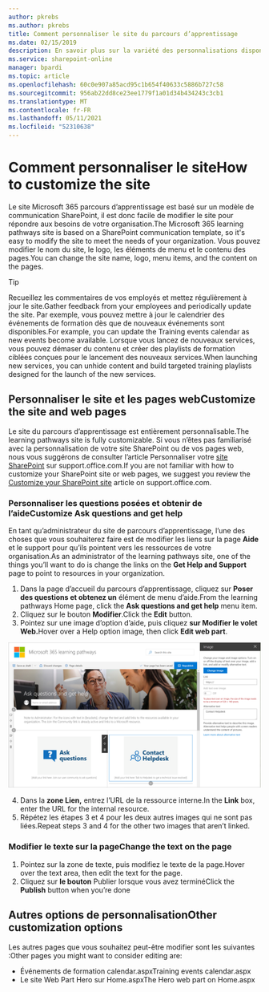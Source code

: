 ```yaml
---
author: pkrebs
ms.author: pkrebs
title: Comment personnaliser le site du parcours d’apprentissage
ms.date: 02/15/2019
description: En savoir plus sur la variété des personnalisations disponibles avec Microsoft 365 parcours d’apprentissage
ms.service: sharepoint-online
manager: bpardi
ms.topic: article
ms.openlocfilehash: 60c0e907a85acd95c1b654f40633c5886b727c58
ms.sourcegitcommit: 956ab22dd8ce23ee1779f1a01d34b434243c3cb1
ms.translationtype: MT
ms.contentlocale: fr-FR
ms.lasthandoff: 05/11/2021
ms.locfileid: "52310638"
---
```

# <a name="how-to-customize-the-site"></a><span data-ttu-id="2a535-103">Comment personnaliser le site</span><span class="sxs-lookup"><span data-stu-id="2a535-103">How to customize the site</span></span>

<span data-ttu-id="2a535-104">Le site Microsoft 365 parcours d’apprentissage est basé sur un modèle de communication SharePoint, il est donc facile de modifier le site pour répondre aux besoins de votre organisation.</span><span class="sxs-lookup"><span data-stu-id="2a535-104">The Microsoft 365 learning pathways site is based on a SharePoint communication template, so it's easy to modify the site to meet the needs of your organization.</span></span> <span data-ttu-id="2a535-105">Vous pouvez modifier le nom du site, le logo, les éléments de menu et le contenu des pages.</span><span class="sxs-lookup"><span data-stu-id="2a535-105">You can change the site name, logo, menu items, and the content on the pages.</span></span> 

> [!TIP]
> <span data-ttu-id="2a535-106">Recueillez les commentaires de vos employés et mettez régulièrement à jour le site.</span><span class="sxs-lookup"><span data-stu-id="2a535-106">Gather feedback from your employees and periodically update the site.</span></span> <span data-ttu-id="2a535-107">Par exemple, vous pouvez mettre à jour le calendrier des événements de formation dès que de nouveaux événements sont disponibles.</span><span class="sxs-lookup"><span data-stu-id="2a535-107">For example, you can update the Training events calendar as new events become available.</span></span> <span data-ttu-id="2a535-108">Lorsque vous lancez de nouveaux services, vous pouvez démaser du contenu et créer des playlists de formation ciblées conçues pour le lancement des nouveaux services.</span><span class="sxs-lookup"><span data-stu-id="2a535-108">When launching new services, you can unhide content and build targeted training playlists designed for the launch of the new services.</span></span> 

## <a name="customize-the-site-and-web-pages"></a><span data-ttu-id="2a535-109">Personnaliser le site et les pages web</span><span class="sxs-lookup"><span data-stu-id="2a535-109">Customize the site and web pages</span></span>

<span data-ttu-id="2a535-110">Le site du parcours d’apprentissage est entièrement personnalisable.</span><span class="sxs-lookup"><span data-stu-id="2a535-110">The learning pathways site is fully customizable.</span></span> <span data-ttu-id="2a535-111">Si vous n’êtes pas familiarisé avec la personnalisation de votre site SharePoint ou de vos pages web, nous vous suggérons de consulter l’article Personnaliser votre [site SharePoint](https://support.office.com/article/customize-your-sharepoint-site-320b43e5-b047-4fda-8381-f61e8ac7f59b) sur support.office.com.</span><span class="sxs-lookup"><span data-stu-id="2a535-111">If you are not familiar with how to customize your SharePoint site or web pages, we suggest you review the [Customize your SharePoint site](https://support.office.com/article/customize-your-sharepoint-site-320b43e5-b047-4fda-8381-f61e8ac7f59b) article on support.office.com.</span></span> 

### <a name="customize-ask-questions-and-get-help"></a><span data-ttu-id="2a535-112">Personnaliser les questions posées et obtenir de l’aide</span><span class="sxs-lookup"><span data-stu-id="2a535-112">Customize Ask questions and get help</span></span>

<span data-ttu-id="2a535-113">En tant qu’administrateur du site de parcours d’apprentissage, l’une des choses que vous souhaiterez faire est de modifier les liens sur la page **Aide** et le support pour qu’ils pointent vers les ressources de votre organisation.</span><span class="sxs-lookup"><span data-stu-id="2a535-113">As an administrator of the learning pathways site, one of the things you’ll want to do is change the links on the **Get Help and Support** page to point to resources in your organization.</span></span> 

1.  <span data-ttu-id="2a535-114">Dans la page d’accueil du parcours d’apprentissage, cliquez sur **Poser des questions et obtenez un** élément de menu d’aide.</span><span class="sxs-lookup"><span data-stu-id="2a535-114">From the learning pathways Home page, click the **Ask questions and get help** menu item.</span></span>
2.  <span data-ttu-id="2a535-115">Cliquez sur le bouton **Modifier**.</span><span class="sxs-lookup"><span data-stu-id="2a535-115">Click the **Edit** button.</span></span>
3.  <span data-ttu-id="2a535-116">Pointez sur une image d’option d’aide, puis cliquez **sur Modifier le volet Web.**</span><span class="sxs-lookup"><span data-stu-id="2a535-116">Hover over a Help option image, then click **Edit web part**.</span></span>

![cg-edithelp.png](media/cg-edithelp.png)

4.  <span data-ttu-id="2a535-118">Dans la **zone Lien,** entrez l’URL de la ressource interne.</span><span class="sxs-lookup"><span data-stu-id="2a535-118">In the **Link** box, enter the URL for the internal resource.</span></span> 
5.  <span data-ttu-id="2a535-119">Répétez les étapes 3 et 4 pour les deux autres images qui ne sont pas liées.</span><span class="sxs-lookup"><span data-stu-id="2a535-119">Repeat steps 3 and 4 for the other two images that aren’t linked.</span></span>

### <a name="change-the-text-on-the-page"></a><span data-ttu-id="2a535-120">Modifier le texte sur la page</span><span class="sxs-lookup"><span data-stu-id="2a535-120">Change the text on the page</span></span>

1. <span data-ttu-id="2a535-121">Pointez sur la zone de texte, puis modifiez le texte de la page.</span><span class="sxs-lookup"><span data-stu-id="2a535-121">Hover over the text area, then edit the text for the page.</span></span> 
2. <span data-ttu-id="2a535-122">Cliquez sur **le bouton** Publier lorsque vous avez terminé</span><span class="sxs-lookup"><span data-stu-id="2a535-122">Click the **Publish** button when you’re done</span></span>

## <a name="other-customization-options"></a><span data-ttu-id="2a535-123">Autres options de personnalisation</span><span class="sxs-lookup"><span data-stu-id="2a535-123">Other customization options</span></span>
<span data-ttu-id="2a535-124">Les autres pages que vous souhaitez peut-être modifier sont les suivantes :</span><span class="sxs-lookup"><span data-stu-id="2a535-124">Other pages you might want to consider editing are:</span></span>

- <span data-ttu-id="2a535-125">Événements de formation calendar.aspx</span><span class="sxs-lookup"><span data-stu-id="2a535-125">Training events calendar.aspx</span></span>
- <span data-ttu-id="2a535-126">Le site Web Part Hero sur Home.aspx</span><span class="sxs-lookup"><span data-stu-id="2a535-126">The Hero web part on Home.aspx</span></span>

